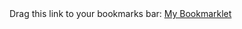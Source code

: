 <div id="OutputLink" ng-class="output ? '' : 'disabled'" class="">Drag this link to your bookmarks bar: <a id="OutputHref" ng-attr-href="{{ output }}" href="javascript:void%20function(){var%20t=function(){history.back(),setTimeout(i,400)},i=function(){var%20n=jQuery(%22[class='yj-inbox-list-container%20yj-inbox-unread-list']%20li:first%20a%22),e=jQuery(%22%23moreButton%20button%22);n.length%3F(n.click(),setTimeout(t,400)):e.length%26%26(e.click(),setTimeout(i,1e3))};i()}();">My Bookmarklet</a></div>
